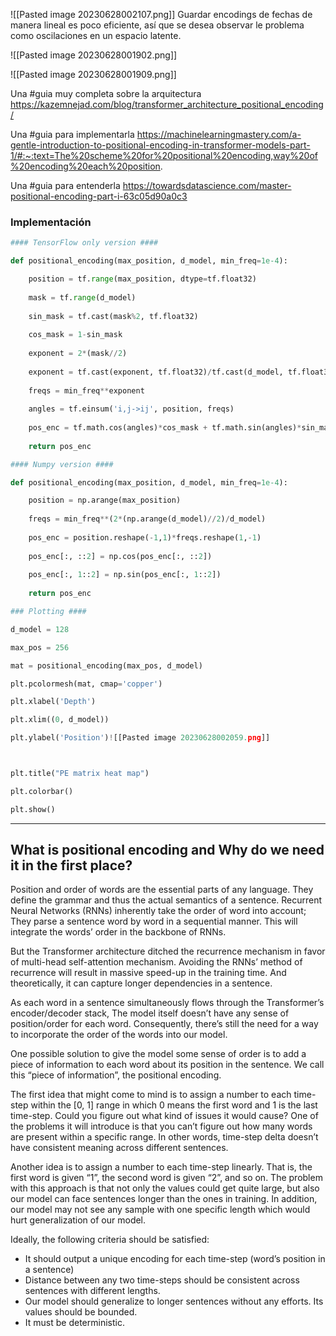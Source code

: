 ![[Pasted image 20230628002107.png]]
Guardar encodings de fechas de manera lineal es poco eficiente, así que se desea observar le problema como oscilaciones en un espacio latente.

![[Pasted image 20230628001902.png]]

![[Pasted image 20230628001909.png]]

Una #guia muy completa sobre la arquitectura
https://kazemnejad.com/blog/transformer_architecture_positional_encoding/

Una #guia para implementarla
https://machinelearningmastery.com/a-gentle-introduction-to-positional-encoding-in-transformer-models-part-1/#:~:text=The%20scheme%20for%20positional%20encoding,way%20of%20encoding%20each%20position.

Una #guia para entenderla
https://towardsdatascience.com/master-positional-encoding-part-i-63c05d90a0c3

### Implementación

```python
#### TensorFlow only version ####

def positional_encoding(max_position, d_model, min_freq=1e-4):

	position = tf.range(max_position, dtype=tf.float32)
	
	mask = tf.range(d_model)
	
	sin_mask = tf.cast(mask%2, tf.float32)
	
	cos_mask = 1-sin_mask
	
	exponent = 2*(mask//2)
	
	exponent = tf.cast(exponent, tf.float32)/tf.cast(d_model, tf.float32)
	
	freqs = min_freq**exponent
	
	angles = tf.einsum('i,j->ij', position, freqs)
	
	pos_enc = tf.math.cos(angles)*cos_mask + tf.math.sin(angles)*sin_mask
	
	return pos_enc

#### Numpy version ####

def positional_encoding(max_position, d_model, min_freq=1e-4):

	position = np.arange(max_position)
	
	freqs = min_freq**(2*(np.arange(d_model)//2)/d_model)
	
	pos_enc = position.reshape(-1,1)*freqs.reshape(1,-1)
	
	pos_enc[:, ::2] = np.cos(pos_enc[:, ::2])
	
	pos_enc[:, 1::2] = np.sin(pos_enc[:, 1::2])
	
	return pos_enc

### Plotting ####

d_model = 128

max_pos = 256

mat = positional_encoding(max_pos, d_model)

plt.pcolormesh(mat, cmap='copper')

plt.xlabel('Depth')

plt.xlim((0, d_model))

plt.ylabel('Position')![[Pasted image 20230628002059.png]]



plt.title("PE matrix heat map")

plt.colorbar()

plt.show()
```




___


## What is positional encoding and Why do we need it in the first place?

Position and order of words are the essential parts of any language. They define the grammar and thus the actual semantics of a sentence. Recurrent Neural Networks (RNNs) inherently take the order of word into account; They parse a sentence word by word in a sequential manner. This will integrate the words’ order in the backbone of RNNs.

But the Transformer architecture ditched the recurrence mechanism in favor of multi-head self-attention mechanism. Avoiding the RNNs’ method of recurrence will result in massive speed-up in the training time. And theoretically, it can capture longer dependencies in a sentence.

As each word in a sentence simultaneously flows through the Transformer’s encoder/decoder stack, The model itself doesn’t have any sense of position/order for each word. Consequently, there’s still the need for a way to incorporate the order of the words into our model.

One possible solution to give the model some sense of order is to add a piece of information to each word about its position in the sentence. We call this “piece of information”, the positional encoding.

The first idea that might come to mind is to assign a number to each time-step within the [0, 1] range in which 0 means the first word and 1 is the last time-step. Could you figure out what kind of issues it would cause? One of the problems it will introduce is that you can’t figure out how many words are present within a specific range. In other words, time-step delta doesn’t have consistent meaning across different sentences.

Another idea is to assign a number to each time-step linearly. That is, the first word is given “1”, the second word is given “2”, and so on. The problem with this approach is that not only the values could get quite large, but also our model can face sentences longer than the ones in training. In addition, our model may not see any sample with one specific length which would hurt generalization of our model.

Ideally, the following criteria should be satisfied:

-   It should output a unique encoding for each time-step (word’s position in a sentence)
-   Distance between any two time-steps should be consistent across sentences with different lengths.
-   Our model should generalize to longer sentences without any efforts. Its values should be bounded.
-   It must be deterministic.
